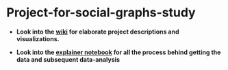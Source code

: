 # Project-for-social-graphs-study

* **Look into the [wiki](https://github.com/Sam1511/Social_Graph_Project_Final_2016/wiki) for elaborate project descriptions and visualizations.**



* **Look into the [explainer notebook](http://nbviewer.jupyter.org/github/Sam1511/project-for-social-graphs-study/blob/master/explainer_notebook-Copy4.ipynb) for all the process behind getting the data and subsequent data-analysis**

